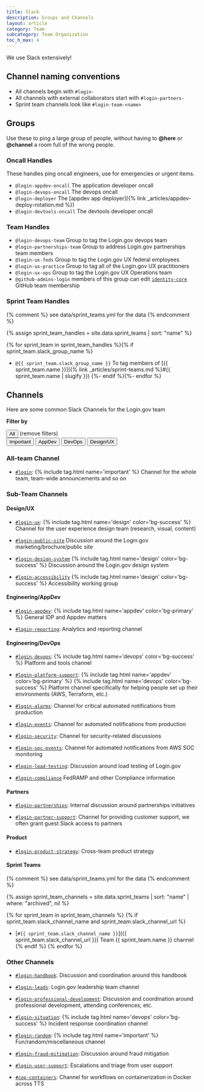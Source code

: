 ```yaml
---
title: Slack
description: Groups and Channels
layout: article
category: Team
subcategory: Team Organization
toc_h_max: 4
---
```


We use Slack extensively!

## Channel naming conventions

- All channels begin with `#login-`
- All channels with external collaborators start with `#login-partners-`
- Sprint team channels look like `#login-team-<name>`

## Groups

Use these to ping a large group of people, without having to **@here** or **@channel** a room full of the wrong people.

### Oncall Handles

These handles ping oncall engineers, use for emergencies or urgent items.

- `@login-appdev-oncall` The application developer oncall
- `@login-devops-oncall` The devops oncall
- `@login-deployer` The [appdev app deployer]({% link _articles/appdev-deploy-rotation.md %})
- `@login-devtools-oncall` The devtools developer oncall

### Team Handles

- `@login-devops-team` Group to tag the Login.gov devops team
- `@login-partnerships-team` Group to address Login.gov partnerships team members
- `@login-ux-feds` Group to tag the Login.gov UX federal employees
- `@login-ux-practice` Group to tag all of the Login.gov UX practitioners
- `@login-ux-ops` Group to tag the Login.gov UX Operations team
- `@github-admins-login` members of this group can edit [`identity-core`](https://github.com/orgs/18F/teams/identity-core) GitHub team membership

### Sprint Team Handles

{% comment %}
see data/sprint_teams.yml for the data
{% endcomment %}

{% assign sprint_team_handles = site.data.sprint_teams | sort: "name" %}

{% for sprint_team in sprint_team_handles %}{% if sprint_team.slack_group_name %}
- `@{{ sprint_team.slack_group_name }}` To tag members of [{{ sprint_team.name }}]({% link _articles/sprint-teams.md %}#{{ sprint_team.name | slugify }})
{%- endif %}{%- endfor %}


## Channels

Here are some common Slack Channels for the Login.gov team


**Filter by**

<div class="margin-bottom-05">
  <button class="usa-button" data-action="channel-filter" data-filter="all">
    All
  </button>
  (remove filters)
</div>

<div>
  <button class="usa-button usa-button--outline" data-action="channel-filter" data-filter="important">
    Important
  </button>
  <button class="usa-button usa-button--outline" data-action="channel-filter" data-filter="appdev">
    AppDev
  </button>
  <button class="usa-button usa-button--outline" data-action="channel-filter" data-filter="devops">
    DevOps
  </button>
  <button class="usa-button usa-button--outline" data-action="channel-filter" data-filter="design">
    Design/UX
  </button>
</div>

### All-team Channel

- [`#login`](https://gsa.enterprise.slack.com/archives/C5AUR5XUK):
  {% include tag.html name='important' %}
  Channel for the whole team, team-wide announcements and so on

### Sub-Team Channels

#### Design/UX

- [`#login-ux`](https://gsa.enterprise.slack.com/archives/CEUQ9FXNJ):
  {% include tag.html name='design' color='bg-success' %}
  Channel for the user experience design team (research, visual, content)

- [`#login-public-site`](https://gsa.enterprise.slack.com/archives/CNZCW01PX)
  Discussion around the Login.gov marketing/brochure/public site

- [`#login-design-system`](https://gsa.enterprise.slack.com/archives/C01JVKYE4KD)
  {% include tag.html name='design' color='bg-success' %}
  Discussion around the Login.gov design system

- [`#login-accessibility`](https://gsa.enterprise.slack.com/archives/C01C89LM6UF)
  {% include tag.html name='design' color='bg-success' %}
  Accessibility working group

#### Engineering/AppDev

- [`#login-appdev`](https://gsa.enterprise.slack.com/archives/C0NGESUN5):
  {% include tag.html name='appdev' color='bg-primary' %}
  General IDP and Appdev matters

- [`#login-reporting`](https://gsa.enterprise.slack.com/archives/C5E7EJWF7):
  Analytics and reporting channel

#### Engineering/DevOps

- [`#login-devops`](https://gsa.enterprise.slack.com/archives/C16RSBG49):
  {% include tag.html name='devops' color='bg-success' %}
  Platform and tools channel

- [`#login-platform-support`](https://gsa.enterprise.slack.com/archives/CMW9H0RFX):
  {% include tag.html name='appdev' color='bg-primary' %}
  {% include tag.html name='devops' color='bg-success' %}
  Platform channel specifically for helping people set up their environments (AWS, Terraform, etc.)

- [`#login-alarms`](https://gsa.enterprise.slack.com/archives/C06M08T8LE5):
  Channel for critical automated notifications from production

- [`#login-events`](https://gsa.enterprise.slack.com/archives/C42TZ3K5H):
  Channel for automated notifications from production

- [`#login-security`](https://gsa.enterprise.slack.com/archives/CA7NE63SB):
  Channel for security-related discussions

- [`#login-soc-events`](https://gsa.enterprise.slack.com/archives/C9HUJFC6R):
  Channel for automated notifications from AWS SOC monitoring

- [`#login-load-testing`](https://gsa.enterprise.slack.com/archives/C010L0SE4E8):
  Discussion around load testing of Login.gov

- [`#login-compliance`](https://gsa.enterprise.slack.com/archives/C3X5AJ8RK)
  FedRAMP and other Compliance information

#### Partners

- [`#login-partnerships`](https://gsa.enterprise.slack.com/archives/C23LEJLMC):
  Internal discussion around partnerships initiatives

- [`#login-partner-support`](https://gsa.enterprise.slack.com/archives/CG64NU5C7):
  Channel for providing customer support, we often grant guest Slack access to partners

#### Product

- [`#login-product-strategy`](https://gsa.enterprise.slack.com/archives/CR2SSAFRQ):
  Cross-team product strategy

#### Sprint Teams

{% comment %}
see data/sprint_teams.yml for the data
{% endcomment %}

{% assign sprint_team_channels = site.data.sprint_teams | sort: "name" | where: "archived", nil %}

{% for sprint_team in sprint_team_channels %}
{% if sprint_team.slack_channel_name and sprint_team.slack_channel_url %}
- [`#{{ sprint_team.slack_channel_name }}`]({{ sprint_team.slack_channel_url }})
  Team {{ sprint_team.name }} channel
{% endif %}
{% endfor %}

### Other Channels

- [`#login-handbook`](https://gsa.enterprise.slack.com/archives/CR6BF3CQK):
  Discussion and coordination around this handbook

- [`#login-leads`](https://gsa.enterprise.slack.com/archives/CR3TL6JTB):
  Login.gov leadership team channel

- [`#login-professional-development`](https://gsa.enterprise.slack.com/archives/C013NBL04AF):
  Discussion and coordination around professional development, attending conferences, etc.

- [`#login-situation`](https://gsa.enterprise.slack.com/archives/C5QUGUANN):
  {% include tag.html name='devops' color='bg-success' %}
  Incident response coordination channel

- [`#login-random`](https://gsa.enterprise.slack.com/archives/CNMN7K2MA):
  {% include tag.html name='important' %}
  Fun/random/miscellaneous channel

- [`#login-fraud-mitigation`](https://gsa.enterprise.slack.com/archives/C01987XHBM2):
  Discussion around fraud mitigation

- [`#login-user-support`](https://gsa.enterprise.slack.com/archives/C20J64X6V):
  Escalations and triage from user support

- [`#cop-containers`](https://gsa.enterprise.slack.com/archives/CUBGZS3SB):
  Channel for workflows on containerization in Docker across TTS

<script type="text/javascript">
  function setButtonHighlighted(button, highlighted) {
    if (highlighted) {
      button.classList.remove('usa-button--outline');
    } else {
      button.classList.add('usa-button--outline');
    }
  }

  function setElemVisible(elem, visible) {
    if (visible) {
      elem.classList.remove('display-none');
    } else {
      elem.classList.add('display-none');
    }
  }

  document.querySelectorAll('[data-action=channel-filter]').forEach(function(elem) {
    elem.onclick = function() {
      var thisButton = this;
      var filterName = thisButton.getAttribute('data-filter');

      document.querySelectorAll('[data-action=channel-filter]').forEach(function(button) {
        setButtonHighlighted(button, thisButton == button);
      });

      if (filterName == 'all') {
        document.querySelectorAll('[role=main] li').forEach(function(li) {
          setElemVisible(li, true);
        });
      } else {
        document.querySelectorAll('[role=main] li').forEach(function(li) {
          var matchesFilter = !!li.querySelector('[data-filter=' + filterName + ']');
          var isImportant = !!li.querySelector('[data-filter=important]');

          setElemVisible(li, matchesFilter || isImportant);
        });
      }
    };
  });
</script>
